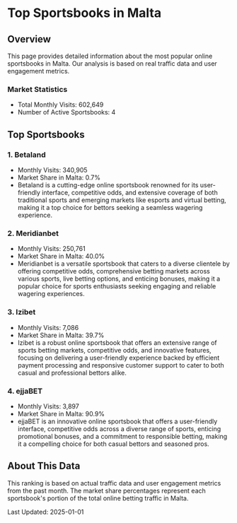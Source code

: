 # Top Sportsbooks in Malta

## Overview
This page provides detailed information about the most popular online sportsbooks in Malta. 
Our analysis is based on real traffic data and user engagement metrics.

### Market Statistics
- Total Monthly Visits: 602,649
- Number of Active Sportsbooks: 4

## Top Sportsbooks

### 1. Betaland
- Monthly Visits: 340,905
- Market Share in Malta: 0.7%
- Betaland is a cutting-edge online sportsbook renowned for its user-friendly interface, competitive odds, and extensive coverage of both traditional sports and emerging markets like esports and virtual betting, making it a top choice for bettors seeking a seamless wagering experience.

### 2. Meridianbet
- Monthly Visits: 250,761
- Market Share in Malta: 40.0%
- Meridianbet is a versatile sportsbook that caters to a diverse clientele by offering competitive odds, comprehensive betting markets across various sports, live betting options, and enticing bonuses, making it a popular choice for sports enthusiasts seeking engaging and reliable wagering experiences.

### 3. Izibet
- Monthly Visits: 7,086
- Market Share in Malta: 39.7%
- Izibet is a robust online sportsbook that offers an extensive range of sports betting markets, competitive odds, and innovative features, focusing on delivering a user-friendly experience backed by efficient payment processing and responsive customer support to cater to both casual and professional bettors alike.

### 4. ejjaBET
- Monthly Visits: 3,897
- Market Share in Malta: 90.9%
- ejjaBET is an innovative online sportsbook that offers a user-friendly interface, competitive odds across a diverse range of sports, enticing promotional bonuses, and a commitment to responsible betting, making it a compelling choice for both casual bettors and seasoned pros.


## About This Data
This ranking is based on actual traffic data and user engagement metrics from the past month. 
The market share percentages represent each sportsbook's portion of the total online betting traffic in Malta.

Last Updated: 2025-01-01
